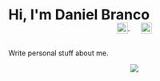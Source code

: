 # Hi, I'm Daniel Branco

<p align="center" style="margin: -20px 0 30px">
  <a href="https://www.linkedin.com/in/daniel-antonio-de-oliveira-major-branco-19361733/" target="_blank" style='margin-right:10px'>
    <img align="center" src="https://www.svgrepo.com/show/205292/linkedin.svg" alt="linkedin" height="22px" width="22px" />
  </a>
  &nbsp;&nbsp;
  <a href="mailto:dbranco@gmail.com" target="_blank">
    <img align="center" src="https://www.svgrepo.com/show/18904/mail.svg" alt="email" height="22px" width="22px" />
  </a>
</p>

Write personal stuff about me.

<div align="center">
  <picture>
    <source 
      srcset="https://github-readme-stats.vercel.app/api?username=dbranco&show_icons=true&theme=dark"
      media="(prefers-color-scheme: dark)"
    />
    <source
      srcset="https://github-readme-stats.vercel.app/api?username=dbranco&show_icons=true"
      media="(prefers-color-scheme: light), (prefers-color-scheme: no-preference)"
    />
    <img src="https://github-readme-stats.vercel.app/api?username=anuraghazra&show_icons=true" />
  </picture>
</div>
